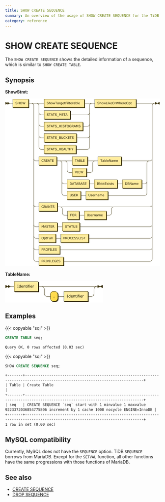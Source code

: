 ```yaml
---
title: SHOW CREATE SEQUENCE
summary: An overview of the usage of SHOW CREATE SEQUENCE for the TiDB database.
category: reference
---
```


# SHOW CREATE SEQUENCE

The `SHOW CREATE SEQUENCE` shows the detailed information of a sequence, which is similar to `SHOW CREATE TABLE`.

## Synopsis

**ShowStmt:**

![ShowStmt](/media/sqlgram/ShowStmt.png)

**TableName:**

![TableName](/media/sqlgram/TableName.png)

## Examples

{{< copyable "sql" >}}

```sql
CREATE TABLE seq;
```

```
Query OK, 0 rows affected (0.03 sec)
```

{{< copyable "sql" >}}

```sql
SHOW CREATE SEQUENCE seq;
```

```
+-------+----------------------------------------------------------------------------------------------------------------------------+
| Table | Create Table                                                                                                               |
+-------+----------------------------------------------------------------------------------------------------------------------------+
| seq   | CREATE SEQUENCE `seq` start with 1 minvalue 1 maxvalue 9223372036854775806 increment by 1 cache 1000 nocycle ENGINE=InnoDB |
+-------+----------------------------------------------------------------------------------------------------------------------------+
1 row in set (0.00 sec)
```

## MySQL compatibility

Currently, MySQL does not have the `SEQUENCE` option. TiDB `SEQUENCE` borrows from MariaDB. Except for the `SETVAL` function, all other functions have the same progressions with those functions of MariaDB.

## See also

* [CREATE SEQUENCE](/reference/sql/statements/create-sequence.md)
* [DROP SEQUENCE](/reference/sql/statements/drop-sequence.md)

